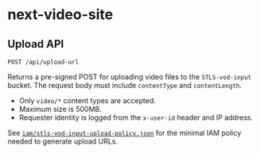 # next-video-site

## Upload API

`POST /api/upload-url`

Returns a pre-signed POST for uploading video files to the `STLS-vod-input` bucket. The request body must include `contentType` and `contentLength`.

* Only `video/*` content types are accepted.
* Maximum size is 500MB.
* Requester identity is logged from the `x-user-id` header and IP address.

See [`iam/stls-vod-input-upload-policy.json`](iam/stls-vod-input-upload-policy.json) for the minimal IAM policy needed to generate upload URLs.
